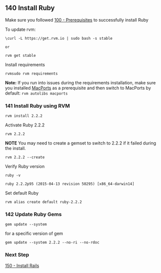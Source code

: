 ## 140 Install Ruby

Make sure you followed [100 - Prerequisites](https://github.com/remomueller/documentation/tree/master/macosx/100-prerequisites.md) to successfully install Ruby

To update rvm:

```
\curl -L https://get.rvm.io | sudo bash -s stable

or

rvm get stable
```

Install requirements

```
rvmsudo rvm requirements
```

**Note:** If you run into issues during the requirements installation, make sure you installed [MacPorts](https://github.com/remomueller/documentation/blob/master/macosx/100-prerequisites.md#104-macports-for-best-integration-with-rvm) as a prerequisite and then switch to MacPorts by default: `rvm autolibs macports`

### 141 Install Ruby using RVM

```
rvm install 2.2.2
```

Activate Ruby 2.2.2

```
rvm 2.2.2
```

**NOTE** You may need to create a gemset to switch to 2.2.2 if it failed during the install.

```
rvm 2.2.2 --create
```

Verify Ruby version

```
ruby -v
```

```console
ruby 2.2.2p95 (2015-04-13 revision 50295) [x86_64-darwin14]
```

Set default Ruby

```
rvm alias create default ruby-2.2.2
```

### 142 Update Ruby Gems

```
gem update --system
```

for a specific version of gem

```
gem update --system 2.2.2 --no-ri --no-rdoc
```

### Next Step

[150 - Install Rails](https://github.com/remomueller/documentation/tree/master/macosx/150-rails.md)
